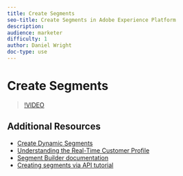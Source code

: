 ```yaml
---
title: Create Segments
seo-title: Create Segments in Adobe Experience Platform
description: 
audience: marketer
difficulty: 1
author: Daniel Wright
doc-type: use
---
```


# Create Segments

>[!VIDEO](https://video.tv.adobe.com/v/27254?quality=12)

## Additional Resources

* [Create Dynamic Segments](create-dynamic-segments.md)
* [Understanding the Real-Time Customer Profile](../profiles/bring-data-into-the-real-time-customer-profile.md)
* [Segment Builder documentation](https://www.adobe.io/apis/experienceplatform/home/profile-identity-segmentation/profile-identity-segmentation-services.html#!end-user/markdown/segmentation_overview/segmentation.md)
* [Creating segments via API tutorial](https://www.adobe.io/apis/experienceplatform/home/tutorials/alltutorials.html#!api-specification/markdown/narrative/tutorials/creating_a_segment_tutorial/creating_a_segment_tutorial.md)